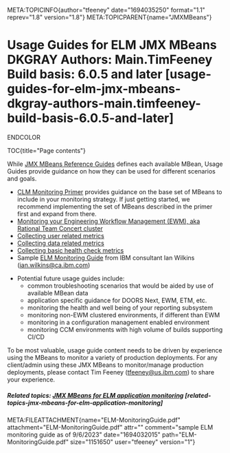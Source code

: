 META:TOPICINFO{author="tfeeney" date="1694035250" format="1.1"
reprev="1.8" version="1.8"} META:TOPICPARENT{name="JMXMBeans"}

# Usage Guides for ELM JMX MBeans DKGRAY Authors: Main.TimFeeney Build basis: 6.0.5 and later [usage-guides-for-elm-jmx-mbeans-dkgray-authors-main.timfeeney-build-basis-6.0.5-and-later]

ENDCOLOR

TOC{title="Page contents"}

While [JMX MBeans Reference Guides](MBeansReference) defines each
available MBean, Usage Guides provide guidance on how they can be used
for different scenarios and goals.

-   [CLM Monitoring Primer](https://jazz.net/library/article/91590)
    provides guidance on the base set of MBeans to include in your
    monitoring strategy. If just getting started, we recommend
    implementing the set of MBeans described in the primer first and
    expand from there.
-   [Monitoring your Engineering Workflow Management (EWM), aka Rational
    Team Concert cluster](https://jazz.net/library/article/91971)
-   [Collecting user related metrics](CollectingUserMetrics)
-   [Collecting data related metrics](CollectingDataMetrics)
-   [Collecting basic health check
    metrics](CollectingBasicHealthCheckMetrics)
-   Sample [ELM Monitoring Guide](ATTACHURL/ELM-MonitoringGuide.pdf)
    from IBM consultant Ian Wilkins (<ian.wilkins@ca.ibm.com>)

<!-- -->

-   Potential future usage guides include:
    -   common troubleshooting scenarios that would be aided by use of
        available MBean data
    -   application specific guidance for DOORS Next, EWM, ETM, etc.
    -   monitoring the health and well being of your reporting subsystem
    -   monitoring non-EWM clustered environments, if different than EWM
    -   monitoring in a configuration management enabled environment
    -   monitoring CCM environments with high volume of builds
        supporting CI/CD

To be most valuable, usage guide content needs to be driven by
experience using the MBeans to monitor a variety of production
deployments. For any client/admin using these JMX MBeans to
monitor/manage production deployments, please contact Tim Feeney
(<tfeeney@us.ibm.com>) to share your experience.

##### Related topics: [JMX MBeans for ELM application monitoring](JMXMBeans) [related-topics-jmx-mbeans-for-elm-application-monitoring]

META:FILEATTACHMENT{name="ELM-MonitoringGuide.pdf"
attachment="ELM-MonitoringGuide.pdf" attr="" comment="sample ELM
monitoring guide as of 9/6/2023" date="1694032015"
path="ELM-MonitoringGuide.pdf" size="1151650" user="tfeeney"
version="1"}
